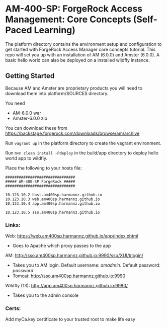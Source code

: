 # AM-400-SP: ForgeRock Access Management: Core Concepts (Self-Paced Learning)

The platform directory contains the environment setup and configuration to get started with ForgeRock Access Manager core concepts tutorial. This repo will set you up with an installation of AM (6.0.0) and Amster (6.0.0). A basic hello world can also be deployed on a installed wildfly instance.

## Getting Started

Because AM and Amster are proprietary products you will need to download them into platform/SOURCES directory.

You need 
- AM-6.0.0 war 
- Amster-6.0.0 zip

You can download these from https://backstage.forgerock.com/downloads/browse/am/archive


Run `vagrant up` in the platform directory to create the vagrant environment.

Run `mvn clean install -Pdeploy` in the build/app directory to deploy hello world app to wildfly.

Place the following to your hosts file:

```hosts
###############################
##### AM-400-SP ForgeRock #####
###############################

10.123.10.2 host.am400sp.harmannz.github.io
10.123.10.3 web.am400sp.harmannz.github.io
10.123.10.4 app.am400sp.harmannz.github.io

10.123.10.5 sso.am400sp.harmannz.github.io
```

### Links:
Web: https://web.am400sp.harmannz.github.io/app/index.xhtml
- Goes to Apache which proxy passes to the app

AM: http://sso.am400sp.harmannz.github.io:9990/sso/XUI/#login/
- Takes you to AM login. Default username: *amadmin*. Default password: *password*
- Tomcat: http://sso.am400sp.harmannz.github.io:9990

Wildfly (13): http://app.am400sp.harmannz.github.io:9990/
- Takes you to the admin console


### Certs:
Add myCa.key certificate to your trusted root to make life easy

